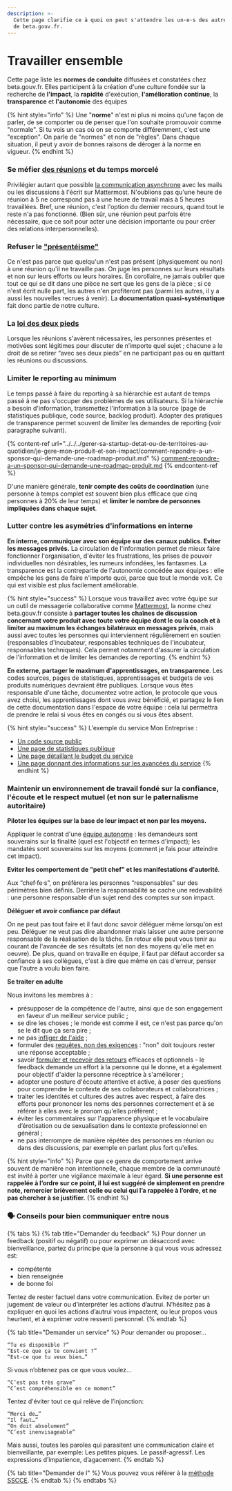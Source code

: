 ```yaml
---
description: >-
  Cette page clarifie ce à quoi on peut s'attendre les un·e·s des autres au sein
  de beta.gouv.fr.
---
```


# Travailler ensemble

Cette page liste les **normes de conduite** diffusées et constatées chez beta.gouv.fr. Elles participent à la création d'une culture fondée sur la recherche de **l'impact**, la **rapidité** d'exécution, **l'amélioration** **continue**, la **transparence** et **l'autonomie** des équipes

{% hint style="info" %}
Une "**norme**" n'est ni plus ni moins qu'une façon de parler, de se comporter ou de penser que l'on souhaite promouvoir comme "normale". Si tu vois un cas où on se comporte différemment, c'est une "exception". On parle de "normes" et non de "règles". Dans chaque situation, il peut y avoir de bonnes raisons de déroger à la norme en vigueur.
{% endhint %}

### **Se méfier** [**des réunions**](https://blog.alan.com/bien-etre-au-travail/no-meeting-policy) **et du temps morcelé**

Privilégier autant que possible [la communication asynchrone](https://basecamp.com/guides/how-we-communicate) avec les mails ou les discussions à l'écrit sur Mattermost. N'oublions pas qu'une heure de réunion à 5 ne correspond pas à une heure de travail mais à 5 heures travaillées. Bref, une réunion, c'est l'option du dernier recours, quand tout le reste n'a pas fonctionné. (Bien sûr, une réunion peut parfois être nécessaire, que ce soit pour acter une décision importante ou pour créer des relations interpersonnelles).

### **Refuser le** [**"présentéisme"**](https://www.linkedin.com/pulse/prendre-son-temps-cest-de-largent-pr%C3%A9sent%C3%A9isme-remi-rommelard/)

Ce n'est pas parce que quelqu'un n'est pas présent (physiquement ou non) à une réunion qu'il ne travaille pas. On juge les personnes sur leurs résultats et non sur leurs efforts ou leurs horaires. En corollaire, ne jamais oublier que tout ce qui se dit dans une pièce ne sert que les gens de la pièce ; si ce n'est écrit nulle part, les autres n'en profiteront pas (parmi les autres, il y a aussi les nouvelles recrues à venir). La **documentation quasi-systématique** fait donc partie de notre culture.

### **La** [**loi des deux pieds**](http://www.alidade-conseil.com/2016/11/01/connaissez-vous-la-loi-des-deux-pieds/)

Lorsque les réunions s'avèrent nécessaires, les personnes présentes et motivées sont légitimes pour discuter de n’importe quel sujet ; chacune a le droit de se retirer “avec ses deux pieds” en ne participant pas ou en quittant les réunions ou discussions.

### **Limiter le reporting au minimum**

Le temps passé à faire du reporting à sa hiérarchie est autant de temps passé à ne pas s'occuper des problèmes de ses utilisateurs. Si la hiérarchie a besoin d'information, transmettez l'information à la source (page de statistiques publique, code source, backlog produit). Adopter des pratiques de transparence permet souvent de limiter les demandes de reporting (voir paragraphe suivant).

{% content-ref url="../../../gerer-sa-startup-detat-ou-de-territoires-au-quotidien/je-gere-mon-produit-et-son-impact/comment-repondre-a-un-sponsor-qui-demande-une-roadmap-produit.md" %}
[comment-repondre-a-un-sponsor-qui-demande-une-roadmap-produit.md](../../../gerer-sa-startup-detat-ou-de-territoires-au-quotidien/je-gere-mon-produit-et-son-impact/comment-repondre-a-un-sponsor-qui-demande-une-roadmap-produit.md)
{% endcontent-ref %}

D'une manière générale, **tenir compte des coûts de coordination** (une personne à temps complet est souvent bien plus efficace que cinq personnes à 20% de leur temps) et **limiter le nombre de personnes impliquées dans chaque sujet**.

### Lutter contre les asymétries d'informations en interne

**En interne, communiquer avec son équipe sur des canaux publics. Eviter les messages privés.** La circulation de l'information permet de mieux faire fonctionner l'organisation, d'éviter les frustrations, les prises de pouvoir individuelles non désirables, les rumeurs infondées, les fantasmes. La transparence est la contrepartie de l'autonomie concédée aux équipes : elle empêche les gens de faire n'importe quoi, parce que tout le monde voit. Ce qui est visible est plus facilement améliorable.

{% hint style="success" %}
Lorsque vous travaillez avec votre équipe sur un outil de messagerie collaborative comme [Mattermost](../../jutilise-les-outils-de-la-communaute/mattermost/), la norme chez beta.gouv.fr consiste à **partager toutes les chaînes de discussion concernant votre produit avec toute votre équipe dont le ou la coach et à limiter au maximum les échanges bilatéraux en messages privés**, mais aussi avec toutes les personnes qui interviennent régulièrement en soutien (responsables d'incubateur, responsables techniques de l'incubateur, responsables techniques). Cela permet notamment d'assurer la circulation de l'information et de limiter les demandes de reporting.
{% endhint %}

**En externe, partager le maximum d'apprentissages, en transparence**. Les codes sources, pages de statistiques, apprentissages et budgets de vos produits numériques devraient être publiques. Lorsque vous êtes responsable d'une tâche, documentez votre action, le protocole que vous avez choisi, les apprentissages dont vous avez bénéficié, et partagez le lien de cette documentation dans l'espace de votre équipe : cela lui permettra de prendre le relai si vous êtes en congés ou si vous êtes absent.

{% hint style="success" %}
L'exemple du service Mon Entreprise :

* [Un code source public](https://github.com/betagouv/mon-entreprise/)
* [Une page de statistiques publique](https://mon-entreprise.fr/stats)
* [Une page détaillant le budget du service](https://mon-entreprise.fr/budget)
* [Une page donnant des informations sur les avancées du service](https://mon-entreprise.fr/nouveaut%C3%A9s/mai-2021)
{% endhint %}

### Maintenir un environnement de travail fondé sur la confiance, l'écoute et le respect mutuel (et non sur le paternalisme autoritaire)

**Piloter les équipes sur la base de leur impact et non par les moyens.**&#x20;

Appliquer le contrat d'une [équipe autonome](https://blog.beta.gouv.fr/general/2016/11/28/equipes-autonomes/) : les demandeurs sont souverains sur la finalité (quel est l'objectif en termes d'impact); les mandatés sont souverains sur les moyens (comment je fais pour atteindre cet impact).

**Eviter les comportement de "petit chef" et les manifestations d'autorité**.&#x20;

Aux “chef·fe·s”, on préfèrera les personnes “responsables” sur des périmètres bien définis. Derrière la responsabilité se cache une redevabilité : une personne responsable d’un sujet rend des comptes sur son impact.

**Déléguer et avoir confiance par défaut**

On ne peut pas tout faire et il faut donc savoir déléguer même lorsqu'on est peu. Déléguer ne veut pas dire abandonner mais laisser une autre personne responsable de la réalisation de la tâche. En retour elle peut vous tenir au courant de l'avancée de ses résultats (et non des moyens qu'elle met en oeuvre). De plus, quand on travaille en équipe, il faut par défaut accorder sa confiance à ses collègues, c'est à dire que même en cas d'erreur, penser que l'autre a voulu bien faire.

**Se traiter en adulte**

Nous invitons les membres à :&#x20;

* présupposer de la compétence de l'autre, ainsi que de son engagement en faveur d'un meilleur service public ;
* se dire les choses ; le monde est comme il est, ce n'est pas parce qu'on se le dit que ça sera pire ;
* ne pas [infliger de l'aide](https://mixitconf.org/en/2018/vous-arrive-t-il-d-infliger-de-l-aide-) ;
* formuler des [requêtes, non des exigences](https://apprendreaeduquer.fr/comment-faire-difference-requete-exigence-en-cnv-79/) : "non" doit toujours rester une réponse acceptable ;
* savoir [formuler et recevoir des retours](https://www.octo.academy/fr/formation/134-donner-et-recevoir-des-feedbacks-efficaces) efficaces et optionnels - le feedback demande un effort à la personne qui le donne, et a également pour objectif d'aider la personne réceptrice à s'améliorer ;
* adopter une posture d'écoute attentive et active, à poser des questions pour comprendre le contexte de ses collaborateurs et collaboratrices ;
* traiter les identités et cultures des autres avec respect, à faire des efforts pour prononcer les noms des personnes correctement et à se référer à elles avec le pronom qu'elles préfèrent ;
* éviter les commentaires sur l'apparence physique et le vocabulaire d’érotisation ou de sexualisation dans le contexte professionnel en général ;
* ne pas interrompre de manière répétée des personnes en réunion ou dans des discussions, par exemple en parlant plus fort qu'elles.

{% hint style="info" %}
Parce que ce genre de comportement arrive souvent de manière non intentionnelle, chaque membre de la communauté est invité à porter une vigilance maximale à leur égard. **Si une personne est rappelée à l’ordre sur ce point, il lui est suggéré de simplement en prendre note, remercier brièvement celle ou celui qui l’a rappelée à l’ordre, et ne pas chercher à se justifier.**
{% endhint %}

### 🗣 Conseils pour bien communiquer entre nous

{% tabs %}
{% tab title="Demander du feedback" %}
Pour donner un feedback (positif ou négatif) ou pour exprimer un désaccord avec bienveillance, partez du principe que la personne à qui vous vous adressez est:

* compétente
* bien renseignée
* de bonne foi

Tentez de rester factuel dans votre communication. Evitez de porter un jugement de valeur ou d’interpréter les actions d’autrui. N’hésitez pas à expliquer en quoi les actions d’autrui vous impactent, ou leur propos vous heurtent, et à exprimer votre ressenti personnel.
{% endtab %}

{% tab title="Demander un service" %}
Pour demander ou proposer…

```
“Tu es disponible ?”
“Est-ce que ça te convient ?”
“Est-ce que tu veux bien…”
```

Si vous n’obtenez pas ce que vous voulez…

```
“C’est pas très grave”
“C’est compréhensible en ce moment”
```

Tentez d'éviter tout ce qui relève de l’injonction:

```
“Merci de…”
“Il faut…”
“On doit absolument”
“C’est inenvisageable”
```

Mais aussi, toutes les paroles qui parasitent une communication claire et bienveillante, par exemple: Les petites piques. Le passif-agressif. Les expressions d’impatience, d’agacement.
{% endtab %}

{% tab title="Demander de l" %}
Vous pouvez vous référer à la [méthode SSCCE](http://sscce.org).
{% endtab %}
{% endtabs %}
